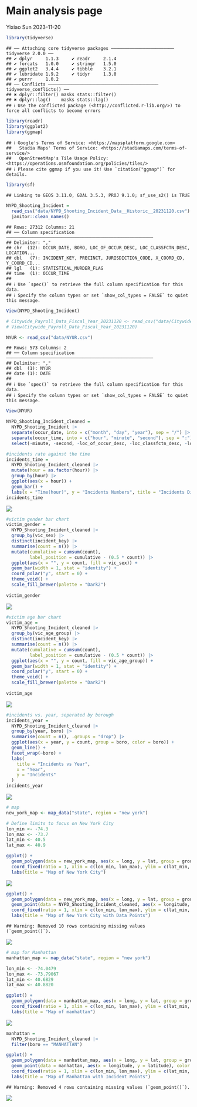 Main analysis page
================
Yixiao Sun
2023-11-20

``` r
library(tidyverse)
```

    ## ── Attaching core tidyverse packages ──────────────────────── tidyverse 2.0.0 ──
    ## ✔ dplyr     1.1.3     ✔ readr     2.1.4
    ## ✔ forcats   1.0.0     ✔ stringr   1.5.0
    ## ✔ ggplot2   3.4.4     ✔ tibble    3.2.1
    ## ✔ lubridate 1.9.2     ✔ tidyr     1.3.0
    ## ✔ purrr     1.0.2     
    ## ── Conflicts ────────────────────────────────────────── tidyverse_conflicts() ──
    ## ✖ dplyr::filter() masks stats::filter()
    ## ✖ dplyr::lag()    masks stats::lag()
    ## ℹ Use the conflicted package (<http://conflicted.r-lib.org/>) to force all conflicts to become errors

``` r
library(readr)
library(ggplot2)
library(ggmap)
```

    ## ℹ Google's Terms of Service: <https://mapsplatform.google.com>
    ##   Stadia Maps' Terms of Service: <https://stadiamaps.com/terms-of-service/>
    ##   OpenStreetMap's Tile Usage Policy: <https://operations.osmfoundation.org/policies/tiles/>
    ## ℹ Please cite ggmap if you use it! Use `citation("ggmap")` for details.

``` r
library(sf)
```

    ## Linking to GEOS 3.11.0, GDAL 3.5.3, PROJ 9.1.0; sf_use_s2() is TRUE

``` r
NYPD_Shooting_Incident = 
  read_csv("data/NYPD_Shooting_Incident_Data__Historic__20231120.csv") |>
  janitor::clean_names()
```

    ## Rows: 27312 Columns: 21
    ## ── Column specification ────────────────────────────────────────────────────────
    ## Delimiter: ","
    ## chr  (12): OCCUR_DATE, BORO, LOC_OF_OCCUR_DESC, LOC_CLASSFCTN_DESC, LOCATION...
    ## dbl   (7): INCIDENT_KEY, PRECINCT, JURISDICTION_CODE, X_COORD_CD, Y_COORD_CD...
    ## lgl   (1): STATISTICAL_MURDER_FLAG
    ## time  (1): OCCUR_TIME
    ## 
    ## ℹ Use `spec()` to retrieve the full column specification for this data.
    ## ℹ Specify the column types or set `show_col_types = FALSE` to quiet this message.

``` r
View(NYPD_Shooting_Incident)

# Citywide_Payroll_Data_Fiscal_Year_20231120 <- read_csv("data/Citywide_Payroll_Data__Fiscal_Year__20231120.csv")
# View(Citywide_Payroll_Data_Fiscal_Year_20231120)

NYUR <- read_csv("data/NYUR.csv")
```

    ## Rows: 573 Columns: 2
    ## ── Column specification ────────────────────────────────────────────────────────
    ## Delimiter: ","
    ## dbl  (1): NYUR
    ## date (1): DATE
    ## 
    ## ℹ Use `spec()` to retrieve the full column specification for this data.
    ## ℹ Specify the column types or set `show_col_types = FALSE` to quiet this message.

``` r
View(NYUR)
```

``` r
NYPD_Shooting_Incident_cleaned = 
  NYPD_Shooting_Incident |>
  separate(occur_date, into = c("month", "day", "year"), sep = "/") |>
  separate(occur_time, into = c("hour", "minute", "second"), sep = ":") |>
  select(-minute, -second, -loc_of_occur_desc, -loc_classfctn_desc, -location_desc)
```

``` r
#incidents rate against the time
incidents_time = 
  NYPD_Shooting_Incident_cleaned |>
  mutate(hour = as.factor(hour)) |>
  group_by(hour) |>
  ggplot(aes(x = hour)) +
  geom_bar() +
  labs(x = "Time(hour)", y = "Incidents Numbers", title = "Incidents Distribution of Time Periods")
incidents_time
```

![](Main-Analysis-Page_files/figure-gfm/unnamed-chunk-4-1.png)<!-- -->

``` r
#victim gender bar chart
victim_gender = 
  NYPD_Shooting_Incident_cleaned |>
  group_by(vic_sex) |>
  distinct(incident_key) |>
  summarise(count = n()) |>
  mutate(cumulative = cumsum(count),
         label_position = cumulative - (0.5 * count)) |>
  ggplot(aes(x = "", y = count, fill = vic_sex)) +
  geom_bar(width = 1, stat = "identity") +
  coord_polar("y", start = 0) +
  theme_void() +
  scale_fill_brewer(palette = "Dark2")
  
victim_gender 
```

![](Main-Analysis-Page_files/figure-gfm/unnamed-chunk-5-1.png)<!-- -->

``` r
#victim age bar chart
victim_age = 
  NYPD_Shooting_Incident_cleaned |>
  group_by(vic_age_group) |>
  distinct(incident_key) |>
  summarise(count = n()) |>
  mutate(cumulative = cumsum(count),
         label_position = cumulative - (0.5 * count)) |>
  ggplot(aes(x = "", y = count, fill = vic_age_group)) +
  geom_bar(width = 1, stat = "identity") +
  coord_polar("y", start = 0) +
  theme_void() +
  scale_fill_brewer(palette = "Dark2")
  
victim_age
```

![](Main-Analysis-Page_files/figure-gfm/unnamed-chunk-6-1.png)<!-- -->

``` r
#incidents vs. year, seperated by borough
incidents_year = 
  NYPD_Shooting_Incident_cleaned |>
  group_by(year, boro) |>
  summarise(count = n(), .groups = "drop") |>
  ggplot(aes(x = year, y = count, group = boro, color = boro)) +
  geom_line() +
  facet_wrap(~boro) +
  labs(
    title = "Incidents vs Year",
    x = "Year",
    y = "Incidents"
  )
incidents_year
```

![](Main-Analysis-Page_files/figure-gfm/unnamed-chunk-7-1.png)<!-- -->

``` r
# map
new_york_map <- map_data("state", region = "new york")

# Define limits to focus on New York City
lon_min <- -74.3
lon_max <- -73.7
lat_min <- 40.5
lat_max <- 40.9

ggplot() +
  geom_polygon(data = new_york_map, aes(x = long, y = lat, group = group), fill = "lightgray", color = "white") +
  coord_fixed(ratio = 1, xlim = c(lon_min, lon_max), ylim = c(lat_min, lat_max)) +
  labs(title = "Map of New York City")
```

![](Main-Analysis-Page_files/figure-gfm/unnamed-chunk-8-1.png)<!-- -->

``` r
ggplot() +
  geom_polygon(data = new_york_map, aes(x = long, y = lat, group = group), fill = "lightgray", color = "white") +
  geom_point(data = NYPD_Shooting_Incident_cleaned, aes(x = longitude, y = latitude), color = "yellow") +
  coord_fixed(ratio = 1, xlim = c(lon_min, lon_max), ylim = c(lat_min, lat_max)) +
  labs(title = "Map of New York City with Data Points")
```

    ## Warning: Removed 10 rows containing missing values (`geom_point()`).

![](Main-Analysis-Page_files/figure-gfm/unnamed-chunk-8-2.png)<!-- -->

``` r
# map for Manhattan
manhattan_map <- map_data("state", region = "new york")

lon_min <- -74.0479
lon_max <- -73.79067
lat_min <- 40.6829
lat_max <- 40.8820

ggplot() +
  geom_polygon(data = manhattan_map, aes(x = long, y = lat, group = group), fill = "lightgray", color = "white") +
  coord_fixed(ratio = 1, xlim = c(lon_min, lon_max), ylim = c(lat_min, lat_max)) +
  labs(title = "Map of manhattan")
```

![](Main-Analysis-Page_files/figure-gfm/unnamed-chunk-9-1.png)<!-- -->

``` r
manhattan = 
  NYPD_Shooting_Incident_cleaned |>
  filter(boro == "MANHATTAN")

ggplot() +
  geom_polygon(data = manhattan_map, aes(x = long, y = lat, group = group), fill = "lightgray", color = "white") +
  geom_point(data = manhattan, aes(x = longitude, y = latitude), color = "yellow") +
  coord_fixed(ratio = 1, xlim = c(lon_min, lon_max), ylim = c(lat_min, lat_max)) +
  labs(title = "Map of Manhattan with Incident Points")
```

    ## Warning: Removed 4 rows containing missing values (`geom_point()`).

![](Main-Analysis-Page_files/figure-gfm/unnamed-chunk-9-2.png)<!-- -->
